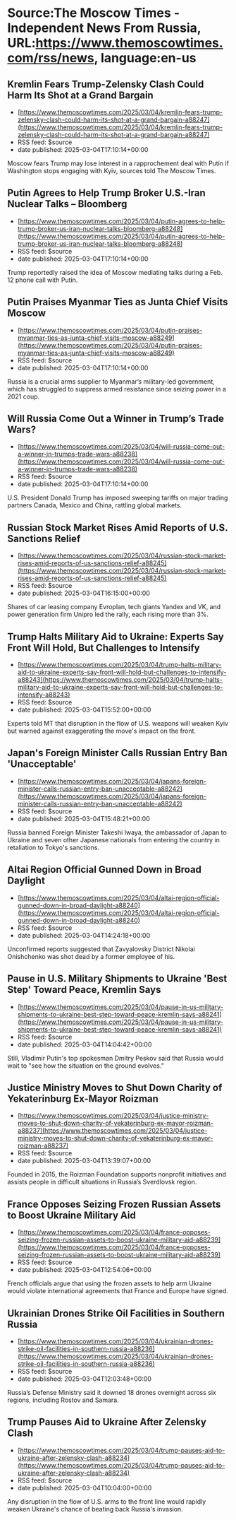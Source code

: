 # Source:The Moscow Times - Independent News From Russia, URL:https://www.themoscowtimes.com/rss/news, language:en-us

## Kremlin Fears Trump-Zelensky Clash Could Harm Its Shot at a Grand Bargain
 - [https://www.themoscowtimes.com/2025/03/04/kremlin-fears-trump-zelensky-clash-could-harm-its-shot-at-a-grand-bargain-a88247](https://www.themoscowtimes.com/2025/03/04/kremlin-fears-trump-zelensky-clash-could-harm-its-shot-at-a-grand-bargain-a88247)
 - RSS feed: $source
 - date published: 2025-03-04T17:10:14+00:00

Moscow fears Trump may lose interest in a rapprochement deal with Putin if Washington stops engaging with Kyiv, sources told The Moscow Times.

## Putin Agrees to Help Trump Broker U.S.-Iran Nuclear Talks – Bloomberg
 - [https://www.themoscowtimes.com/2025/03/04/putin-agrees-to-help-trump-broker-us-iran-nuclear-talks-bloomberg-a88248](https://www.themoscowtimes.com/2025/03/04/putin-agrees-to-help-trump-broker-us-iran-nuclear-talks-bloomberg-a88248)
 - RSS feed: $source
 - date published: 2025-03-04T17:10:14+00:00

Trump reportedly raised the idea of Moscow mediating talks during a Feb. 12 phone call with Putin.

## Putin Praises Myanmar Ties as Junta Chief Visits Moscow
 - [https://www.themoscowtimes.com/2025/03/04/putin-praises-myanmar-ties-as-junta-chief-visits-moscow-a88249](https://www.themoscowtimes.com/2025/03/04/putin-praises-myanmar-ties-as-junta-chief-visits-moscow-a88249)
 - RSS feed: $source
 - date published: 2025-03-04T17:10:14+00:00

Russia is a crucial arms supplier to Myanmar’s military-led government, which has struggled to suppress armed resistance since seizing power in a 2021 coup.

## Will Russia Come Out a Winner in Trump’s Trade Wars?
 - [https://www.themoscowtimes.com/2025/03/04/will-russia-come-out-a-winner-in-trumps-trade-wars-a88238](https://www.themoscowtimes.com/2025/03/04/will-russia-come-out-a-winner-in-trumps-trade-wars-a88238)
 - RSS feed: $source
 - date published: 2025-03-04T17:10:14+00:00

U.S. President Donald Trump has imposed sweeping tariffs on major trading partners Canada, Mexico and China, rattling global markets.

## Russian Stock Market Rises Amid Reports of U.S. Sanctions Relief
 - [https://www.themoscowtimes.com/2025/03/04/russian-stock-market-rises-amid-reports-of-us-sanctions-relief-a88245](https://www.themoscowtimes.com/2025/03/04/russian-stock-market-rises-amid-reports-of-us-sanctions-relief-a88245)
 - RSS feed: $source
 - date published: 2025-03-04T16:15:00+00:00

Shares of car leasing company Evroplan, tech giants Yandex and VK, and power generation firm Unipro led the rally, each rising more than 3%.

## Trump Halts Military Aid to Ukraine: Experts Say Front Will Hold, But Challenges to Intensify
 - [https://www.themoscowtimes.com/2025/03/04/trump-halts-military-aid-to-ukraine-experts-say-front-will-hold-but-challenges-to-intensify-a88243](https://www.themoscowtimes.com/2025/03/04/trump-halts-military-aid-to-ukraine-experts-say-front-will-hold-but-challenges-to-intensify-a88243)
 - RSS feed: $source
 - date published: 2025-03-04T15:52:00+00:00

Experts told MT that disruption in the flow of U.S. weapons will weaken Kyiv but warned against exaggerating the move's impact on the front.

## Japan's Foreign Minister Calls Russian Entry Ban 'Unacceptable'
 - [https://www.themoscowtimes.com/2025/03/04/japans-foreign-minister-calls-russian-entry-ban-unacceptable-a88242](https://www.themoscowtimes.com/2025/03/04/japans-foreign-minister-calls-russian-entry-ban-unacceptable-a88242)
 - RSS feed: $source
 - date published: 2025-03-04T15:48:21+00:00

Russia banned Foreign Minister Takeshi Iwaya, the ambassador of Japan to Ukraine and seven other Japanese nationals from entering the country in retaliation to Tokyo's sanctions.

## Altai Region Official Gunned Down in Broad Daylight
 - [https://www.themoscowtimes.com/2025/03/04/altai-region-official-gunned-down-in-broad-daylight-a88240](https://www.themoscowtimes.com/2025/03/04/altai-region-official-gunned-down-in-broad-daylight-a88240)
 - RSS feed: $source
 - date published: 2025-03-04T14:24:18+00:00

Unconfirmed reports suggested that Zavyalovsky District Nikolai Onishchenko was shot dead by a former employee of his.

## Pause in U.S. Military Shipments to Ukraine 'Best Step' Toward Peace, Kremlin Says
 - [https://www.themoscowtimes.com/2025/03/04/pause-in-us-military-shipments-to-ukraine-best-step-toward-peace-kremlin-says-a88241](https://www.themoscowtimes.com/2025/03/04/pause-in-us-military-shipments-to-ukraine-best-step-toward-peace-kremlin-says-a88241)
 - RSS feed: $source
 - date published: 2025-03-04T14:04:42+00:00

Still, Vladimir Putin's top spokesman Dmitry Peskov said that Russia would wait to "see how the situation on the ground evolves."

## Justice Ministry Moves to Shut Down Charity of Yekaterinburg Ex-Mayor Roizman
 - [https://www.themoscowtimes.com/2025/03/04/justice-ministry-moves-to-shut-down-charity-of-yekaterinburg-ex-mayor-roizman-a88237](https://www.themoscowtimes.com/2025/03/04/justice-ministry-moves-to-shut-down-charity-of-yekaterinburg-ex-mayor-roizman-a88237)
 - RSS feed: $source
 - date published: 2025-03-04T13:39:07+00:00

Founded in 2015, the Roizman Foundation supports nonprofit initiatives and assists people in difficult situations in Russia’s Sverdlovsk region.

## France Opposes Seizing Frozen Russian Assets to Boost Ukraine Military Aid
 - [https://www.themoscowtimes.com/2025/03/04/france-opposes-seizing-frozen-russian-assets-to-boost-ukraine-military-aid-a88239](https://www.themoscowtimes.com/2025/03/04/france-opposes-seizing-frozen-russian-assets-to-boost-ukraine-military-aid-a88239)
 - RSS feed: $source
 - date published: 2025-03-04T12:54:06+00:00

French officials argue that using the frozen assets to help arm Ukraine would violate international agreements that France and Europe have signed.

## Ukrainian Drones Strike Oil Facilities in Southern Russia
 - [https://www.themoscowtimes.com/2025/03/04/ukrainian-drones-strike-oil-facilities-in-southern-russia-a88236](https://www.themoscowtimes.com/2025/03/04/ukrainian-drones-strike-oil-facilities-in-southern-russia-a88236)
 - RSS feed: $source
 - date published: 2025-03-04T12:03:48+00:00

Russia’s Defense Ministry said it downed 18 drones overnight across six regions, including Rostov and Samara.

## Trump Pauses Aid to Ukraine After Zelensky Clash
 - [https://www.themoscowtimes.com/2025/03/04/trump-pauses-aid-to-ukraine-after-zelensky-clash-a88234](https://www.themoscowtimes.com/2025/03/04/trump-pauses-aid-to-ukraine-after-zelensky-clash-a88234)
 - RSS feed: $source
 - date published: 2025-03-04T10:04:00+00:00

Any disruption in the flow of U.S. arms to the front line would rapidly weaken Ukraine's chance of beating back Russia's invasion.

